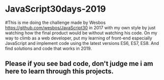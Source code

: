 # JavaScript30days-2019


#This is me doing the challenge made by Wesbos https://github.com/wesbos/JavaScript30 in 2017 with my own style by just watching how the final product would be without watching his code. On my way to climb as a web developer,  put my learning of front-end especially JavaScript and implement code using the latest versions ES6, ES7, ES8. And find solutions and code that works in 2019.


## Please if you see bad code, don't judge me i am here to learn through this projects.
